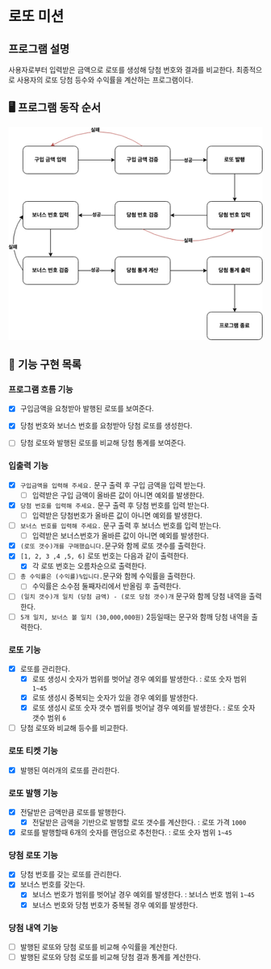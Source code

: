 # 로또 미션

## 프로그램 설명

사용자로부터 입력받은 금액으로 로또를 생성해 당첨 번호와 결과를 비교한다. 최종적으로 사용자의 로또 당첨 등수와 수익률을 계산하는 프로그램이다.

## 🖥️ 프로그램 동작 순서

![flow](flow.png)


## 🎯 기능 구현 목록

### 프로그램 흐름 기능

- [x] 구입금액을 요청받아 발행된 로또를 보여준다.
- [x] 당첨 번호와 보너스 번호를 요청받아 당첨 로또를 생성한다.
- [ ] 당첨 로또와 발행된 로또를 비교해 당첨 통계를 보여준다. 


### 입출력 기능

- [x] `구입금액을 입력해 주세요.` 문구 출력 후 구입 금액을 입력 받는다.
  - [ ] 입력받은 구입 금액이 올바른 값이 아니면 예외를 발생한다.
- [x] `당첨 번호를 입력해 주세요.` 문구 출력 후 당첨 번호를 입력 받는다.
  - [ ] 입력받은 당첨번호가 올바른 값이 아니면 예외를 발생한다.
- [ ] `보너스 번호를 입력해 주세요.` 문구 출력 후 보너스 번호를 입력 받는다.
  - [ ] 입력받은 보너스번호가 올바른 값이 아니면 예외를 발생한다.

- [x] `(로또 갯수)개를 구매했습니다.`문구와 함께 로또 갯수를 출력한다.
- [x] `[1, 2, 3 ,4 ,5, 6]` 로또 번호는 다음과 같이 출력한다.
  - [x] 각 로또 번호는 오름차순으로 출력한다.
- [ ] `총 수익률은 (수익률)%입니다.`문구와 함께 수익률을 출력한다.
  - [ ] 수익률은 소수점 둘째자리에서 반올림 후 출력한다.
- [ ] `(일치 갯수)개 일치 (당첨 금액) - (로또 당첨 갯수)개` 문구와 함께 당첨 내역을 출력한다.
- [ ] `5개 일치, 보너스 볼 일치 (30,000,000원)` 2등일때는 문구와 함깨 당첨 내역을 출력한다.

### 로또 기능

- [x] 로또를 관리한다.
  - [x] 로또 생성시 숫자가 범위를 벗어날 경우 예외를 발생한다. : 로또 숫자 범위 `1~45`
  - [x] 로또 생성시 중복되는 숫자가 있을 경우 예외를 발생한다.
  - [x] 로또 생성시 로또 숫자 갯수 범위를 벗어날 경우 예외를 발생한다. : 로또 숫자 갯수 범위 `6`
- [ ] 당첨 로또와 비교해 등수를 비교한다.

### 로또 티켓 기능

- [x] 발행된 여러개의 로또를 관리한다.

### 로또 발행 기능

- [x] 전달받은 금액만큼 로또를 발행한다.
  - [x] 전달받은 금액을 기반으로 발행할 로또 갯수를 계산한다. : 로또 가격 `1000`
- [x] 로또를 발행할때 6개의 숫자를 랜덤으로 추천한다. : 로또 숫자 범위 `1~45`

### 당첨 로또 기능

- [x] 당첨 번호를 갖는 로또를 관리한다.
- [x] 보너스 번호를 갖는다.
  - [x] 보너스 번호가 범위를 벗어날 경우 예외를 발생한다. : 보너스 번호 범위 `1~45`
  - [x] 보너스 번호와 당첨 번호가 중복될 경우 예외를 발생한다.

### 당첨 내역 기능

- [ ] 발행된 로또와 당첨 로또를 비교해 수익률을 계산한다.
- [ ] 발행된 로또와 당첨 로또를 비교해 당첨 결과 통계를 계산한다.
